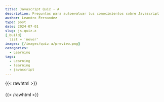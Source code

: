 ```yaml
---
title: Javascript Quiz - A
description: Preguntas para autoevaluar tus conocimientos sobre Javascript
author: Leandro Fernandez
type: post
date: 2024-07-01
slug: js-quiz-a
[_build]
  list = 'never'
images: [/images/quiz-a/preview.png]
categories:
  - Learning
tags:
  - Learning
  - learning
  - javascript
---
```

{{< rawhtml >}}
<div id="quiz-container">
  <div id="score-container" class="score"></div>
  <div id="question-container" class="question"></div>
  <ul id="answers-container" class="answers"></ul>
  <div id="result-container" class="result"></div>
  <button id="next-button" style="display: none;">Siguiente ↩</button>
</div>
<style>
  .score {
    font-size: 1.4em;
    color: #d04a2b;
  }
  .question {
    font-size: 1.1em;
    margin-bottom: 20px;
  }
  .answers {
    font-size: .9em;
    list-style-type: none;
    padding: 0;
    margin: 0;
  }
  .answers li {
    margin-bottom: 10px;
  }
  .result {
    font-size: 1em;
    color: #d04a2b;
    padding: 0;
    margin-left: 0;
    margin-bottom: 10px;
    font-weight: bold;
  }
  .option-div {
    display: flex;
    align-items: center;
  }
  .option-text-div {
    display: inline-block;
    padding: 0;
    margin-left: 10px;
  }
  .result-box {
    display: inline-block;
    min-height: 40px;
    padding: 0;
    margin-left: 10px;
  }
  .result-icon {
    margin: 0;
    height: 40px;
    width: 40px;
  }
  .answer-button {
    display: inline-block;
    margin: 6px;
  }
  #next-button {
    font-size: .8em;
    margin: 0;
  }
  code {
    font-size: .9em;
  }
  pre code {
    font-size: .8em;
  }
</style>
<script src="/js/hljs/highlight.min.js"></script>
<script src="/js/proprietary/quiz-a.js"></script>
{{< /rawhtml >}}
